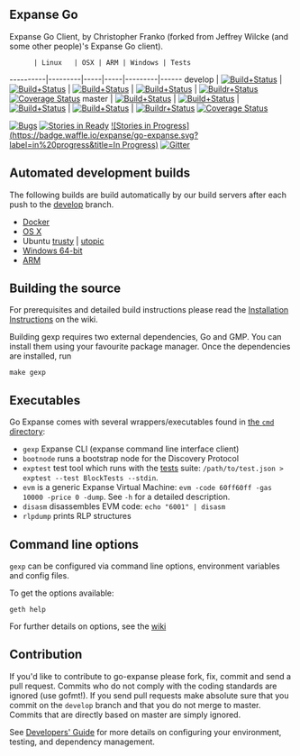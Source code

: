 ## Expanse Go

Expanse Go Client, by Christopher Franko (forked from Jeffrey Wilcke (and some other people)'s Expanse Go client).

          | Linux   | OSX | ARM | Windows | Tests
----------|---------|-----|-----|---------|------
develop   | [![Build+Status](https://build.ethdev.com/buildstatusimage?builder=Linux%20Go%20develop%20branch)](https://build.ethdev.com/builders/Linux%20Go%20develop%20branch/builds/-1) | [![Build+Status](https://build.ethdev.com/buildstatusimage?builder=Linux%20Go%20develop%20branch)](https://build.ethdev.com/builders/OSX%20Go%20develop%20branch/builds/-1) | [![Build+Status](https://build.ethdev.com/buildstatusimage?builder=ARM%20Go%20develop%20branch)](https://build.ethdev.com/builders/ARM%20Go%20develop%20branch/builds/-1) | [![Build+Status](https://build.ethdev.com/buildstatusimage?builder=Windows%20Go%20develop%20branch)](https://build.ethdev.com/builders/Windows%20Go%20develop%20branch/builds/-1) | [![Buildr+Status](https://travis-ci.org/expanse/go-expanse.svg?branch=develop)](https://travis-ci.org/expanse/go-expanse) [![Coverage Status](https://coveralls.io/repos/expanse/go-expanse/badge.svg?branch=develop)](https://coveralls.io/r/expanse/go-expanse?branch=develop)
master    | [![Build+Status](https://build.ethdev.com/buildstatusimage?builder=Linux%20Go%20master%20branch)](https://build.ethdev.com/builders/Linux%20Go%20master%20branch/builds/-1) | [![Build+Status](https://build.ethdev.com/buildstatusimage?builder=OSX%20Go%20master%20branch)](https://build.ethdev.com/builders/OSX%20Go%20master%20branch/builds/-1) | [![Build+Status](https://build.ethdev.com/buildstatusimage?builder=ARM%20Go%20master%20branch)](https://build.ethdev.com/builders/ARM%20Go%20master%20branch/builds/-1) | [![Build+Status](https://build.ethdev.com/buildstatusimage?builder=Windows%20Go%20master%20branch)](https://build.ethdev.com/builders/Windows%20Go%20master%20branch/builds/-1) | [![Buildr+Status](https://travis-ci.org/expanse/go-expanse.svg?branch=master)](https://travis-ci.org/expanse/go-expanse) [![Coverage Status](https://coveralls.io/repos/expanse/go-expanse/badge.svg?branch=master)](https://coveralls.io/r/expanse/go-expanse?branch=master)

[![Bugs](https://badge.waffle.io/expanse/go-expanse.png?label=bug&title=Bugs)](https://waffle.io/expanse/go-expanse)
[![Stories in Ready](https://badge.waffle.io/expanse/go-expanse.png?label=ready&title=Ready)](https://waffle.io/expanse/go-expanse)
[![Stories in Progress](https://badge.waffle.io/expanse/go-expanse.svg?label=in%20progress&title=In Progress)](http://waffle.io/expanse/go-expanse)
[![Gitter](https://badges.gitter.im/Join%20Chat.svg)](https://gitter.im/expanse/go-expanse?utm_source=badge&utm_medium=badge&utm_campaign=pr-badge)

## Automated development builds

The following builds are build automatically by our build servers after each push to the [develop](https://github.com/expanse-project/go-expanse/tree/develop) branch.

* [Docker](https://registry.hub.docker.com/u/expanse/client-go/)
* [OS X](http://build.ethdev.com/builds/OSX%20Go%20develop%20branch/Mist-OSX-latest.dmg)
* Ubuntu
  [trusty](https://build.ethdev.com/builds/Linux%20Go%20develop%20deb%20i386-trusty/latest/) |
  [utopic](https://build.ethdev.com/builds/Linux%20Go%20develop%20deb%20i386-utopic/latest/)
* [Windows 64-bit](https://build.ethdev.com/builds/Windows%20Go%20develop%20branch/Gexp-Win64-latest.zip)
* [ARM](https://build.ethdev.com/builds/ARM%20Go%20develop%20branch/gexp-ARM-latest.tar.bz2)

## Building the source

For prerequisites and detailed build instructions please read the
[Installation Instructions](https://github.com/expanse-project/go-expanse/wiki/Building-Expanse)
on the wiki.

Building gexp requires two external dependencies, Go and GMP.
You can install them using your favourite package manager.
Once the dependencies are installed, run

    make gexp

## Executables

Go Expanse comes with several wrappers/executables found in
[the `cmd` directory](https://github.com/expanse-project/go-expanse/tree/develop/cmd):

* `gexp` Expanse CLI (expanse command line interface client)
* `bootnode` runs a bootstrap node for the Discovery Protocol
* `exptest` test tool which runs with the [tests](https://github.com/expanse-project/tests) suite:
  `/path/to/test.json > exptest --test BlockTests --stdin`.
* `evm` is a generic Expanse Virtual Machine: `evm -code 60ff60ff -gas
  10000 -price 0 -dump`. See `-h` for a detailed description.
* `disasm` disassembles EVM code: `echo "6001" | disasm`
* `rlpdump` prints RLP structures

## Command line options

`gexp` can be configured via command line options, environment variables and config files.

To get the options available:

    geth help

For further details on options, see the [wiki](https://github.com/expanse-project/go-expanse/wiki/Command-Line-Options)

## Contribution

If you'd like to contribute to go-expanse please fork, fix, commit and
send a pull request. Commits who do not comply with the coding standards
are ignored (use gofmt!). If you send pull requests make absolute sure that you
commit on the `develop` branch and that you do not merge to master.
Commits that are directly based on master are simply ignored.

See [Developers' Guide](https://github.com/expanse-project/go-expanse/wiki/Developers'-Guide)
for more details on configuring your environment, testing, and
dependency management.
